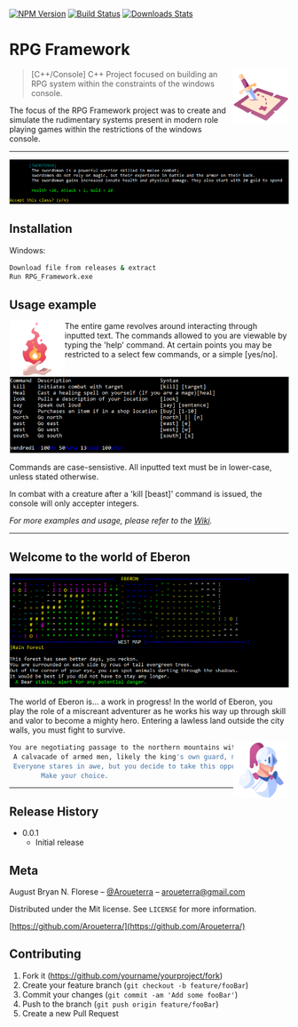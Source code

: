 [![NPM Version][npm-image]][npm-url]
[![Build Status][travis-image]][travis-url]
[![Downloads Stats][npm-downloads]][npm-url]

# RPG Framework


<img align="right" width="100" height="100" src="https://github.com/Aroueterra/RPG_Framework/blob/master/graphics/if_Adventure_Map_2913095.png">

> [C++/Console] C++ Project focused on building an RPG system within the constraints of the windows console.

The focus of the RPG Framework project was to create and simulate the rudimentary systems present in modern role playing games within the restrictions of the windows console.

---


[![Character selection screen](https://github.com/Aroueterra/RPG_Framework/blob/master/graphics/select.PNG)]()

## Installation

Windows:

```sh
Download file from releases & extract
Run RPG_Framework.exe
```



## Usage example

<img align="left" width="100" height="100" src="https://github.com/Aroueterra/RPG_Framework/blob/master/graphics/if_Destructive_Magic_2913121.png">
The entire game revolves around interacting through inputted text. 
The commands allowed to you are viewable by typing the 'help' command.
At certain points you may be restricted to a select few commands, or a simple [yes/no].

[![Help screen](https://github.com/Aroueterra/RPG_Framework/blob/master/graphics/help.PNG)]()

Commands are case-sensistive. All inputted text must be in lower-case, unless stated otherwise.

In combat with a creature after a 'kill [beast]' command is issued, the console will only accepter integers.

_For more examples and usage, please refer to the [Wiki][wiki]._




---
## Welcome to the world of Eberon

[![World map screen](https://github.com/Aroueterra/RPG_Framework/blob/master/graphics/Main.PNG)]()

The world of Eberon is... a work in progress!
In the world of Eberon, you play the role of a miscreant adventurer as he works his way up through skill and valor to become a mighty hero. Entering a lawless land outside the city walls, you must fight to survive.

<img align="right" width="100" height="100" src="https://github.com/Aroueterra/RPG_Framework/blob/master/graphics/if_Knight_2913116.png">

```sh
You are negotiating passage to the northern mountains with the gatekeeper of New Estera when suddenly, the southern gates burst wide open.
 A calvacade of armed men, likely the king's own guard, marches through and into the heart of the city.
 Everyone stares in awe, but you decide to take this opportunity to slip past.
        Make your choice.
```
---

## Release History


* 0.0.1
    * Initial release

## Meta

August Bryan N. Florese – [@Aroueterra](https://www.facebook.com/Aroueterra) – aroueterra@gmail.com

Distributed under the Mit license. See ``LICENSE`` for more information.

[https://github.com/Aroueterra/](https://github.com/Aroueterra/)

## Contributing

1. Fork it (<https://github.com/yourname/yourproject/fork>)
2. Create your feature branch (`git checkout -b feature/fooBar`)
3. Commit your changes (`git commit -am 'Add some fooBar'`)
4. Push to the branch (`git push origin feature/fooBar`)
5. Create a new Pull Request

<!-- Markdown link & img dfn's -->
[npm-image]: https://img.shields.io/npm/v/datadog-metrics.svg?style=flat-square
[npm-url]: https://npmjs.org/package/datadog-metrics
[npm-downloads]: https://img.shields.io/npm/dm/datadog-metrics.svg?style=flat-square
[travis-image]: https://img.shields.io/travis/dbader/node-datadog-metrics/master.svg?style=flat-square
[travis-url]: https://travis-ci.org/dbader/node-datadog-metrics
[wiki]: https://github.com/yourname/yourproject/wiki

